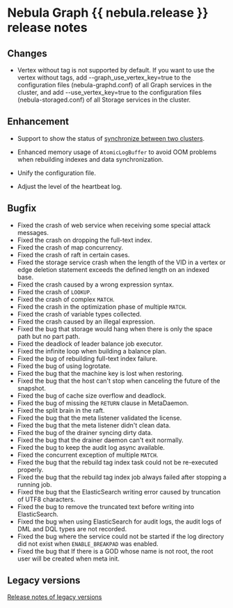 # Nebula Graph {{ nebula.release }} release notes

## Changes

- Vertex without tag is not supported by default. If you want to use the vertex without tags, add --graph_use_vertex_key=true to the configuration files (nebula-graphd.conf) of all Graph services in the cluster, and add --use_vertex_key=true to the configuration files (nebula-storaged.conf) of all Storage services in the cluster.

## Enhancement

- Support to show the status of [synchronize between two clusters]((../synchronization-and-migration/replication-between-clusters.md)).

- Enhanced memory usage of `AtomicLogBuffer` to avoid OOM problems when rebuilding indexes and data synchronization.

- Unify the configuration file.

- Adjust the level of the heartbeat log.

## Bugfix

- Fixed the crash of web service when receiving some special attack messages.
- Fixed the crash on dropping the full-text index.
- Fixed the crash of map concurrency.
- Fixed the crash of raft in certain cases.
- Fixed the storage service crash when the length of the VID in a vertex or edge deletion statement exceeds the defined length on an indexed base.
- Fixed the crash caused by a wrong expression syntax.
- Fixed the crash of `LOOKUP`.
- Fixed the crash of complex `MATCH`.
- Fixed the crash in the optimization phase of multiple `MATCH`.
- Fixed the crash of variable types collected.
- Fixed the crash caused by an illegal expression.
- Fixed the bug that storage would hang when there is only the space path but no part path.
- Fixed the deadlock of leader balance job executor.
- Fixed the infinite loop when building a balance plan.
- Fixed the bug of rebuilding full-text index failure.
- Fixed the bug of using logrotate.
- Fixed the bug that the machine key is lost when restoring.
- Fixed the bug that the host can't stop when canceling the future of the snapshot.
- Fixed the bug of cache size overflow and deadlock.
- Fixed the bug of missing the `RETURN` clause in MetaDaemon.
- Fixed the split brain in the raft.
- Fixed the bug that the meta listener validated the license.
- Fixed the bug that the meta listener didn't clean data.
- Fixed the bug of the drainer syncing dirty data.
- Fixed the bug that the drainer daemon can't exit normally.
- Fixed the bug to keep the audit log async available.
- Fixed the concurrent exception of multiple `MATCH`.
- Fixed the bug that the rebuild tag index task could not be re-executed properly.
- Fixed the bug that the rebuild tag index job always failed after stopping a running job.
- Fixed the bug that the ElasticSearch writing error caused by truncation of UTF8 characters.
- Fixed the bug to remove the truncated text before writing into ElasticSearch.
- Fixed the bug when using ElasticSearch for audit logs, the audit logs of DML and DQL types are not recorded.
- Fixed the bug where the service could not be started if the log directory did not exist when `ENABLE_BREAKPAD` was enabled.
- Fixed the bug that If there is a GOD whose name is not root, the root user will be created when meta init.

## Legacy versions

[Release notes of legacy versions](https://nebula-graph.io/posts/)
